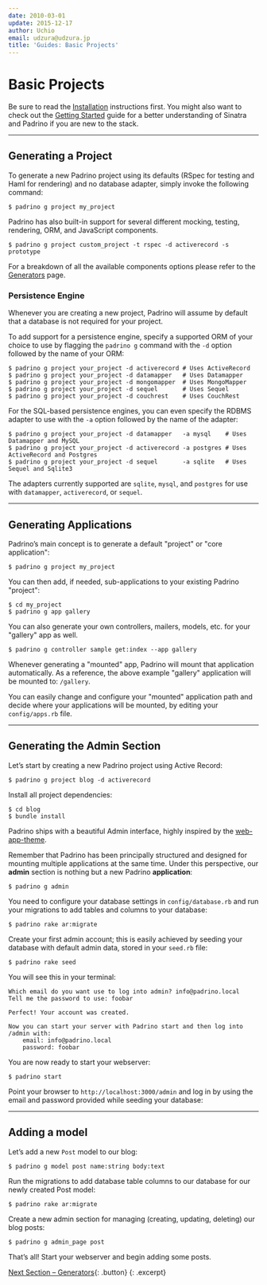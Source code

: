 ```yaml
---
date: 2010-03-01
update: 2015-12-17
author: Uchio
email: udzura@udzura.jp
title: 'Guides: Basic Projects'
---
```


# Basic Projects

Be sure to read the [Installation](/guides/installation "Installation") instructions first. You
might also want to check out the [Getting Started](/guides/getting-started "Getting Started")
guide for a better understanding of Sinatra and Padrino if you are new to the
stack.

---


## Generating a Project

To generate a new Padrino project using its defaults (RSpec for testing and Haml
for rendering) and no database adapter, simply invoke the following command:


~~~ shell
$ padrino g project my_project
~~~


Padrino has also built-in support for several different mocking, testing,
rendering, ORM, and JavaScript components.


~~~ shell
$ padrino g project custom_project -t rspec -d activerecord -s prototype
~~~


For a breakdown of all the available components options please refer to the
[Generators](/guides/generators "Generators") page.


### Persistence Engine

Whenever you are creating a new project, Padrino will assume by default that a
database is not required for your project.

To add support for a persistence engine, specify a supported ORM of your choice
to use by flagging the `padrino g` command with the `-d` option followed by the
name of your ORM:


~~~ shell
$ padrino g project your_project -d activerecord # Uses ActiveRecord
$ padrino g project your_project -d datamapper   # Uses Datamapper
$ padrino g project your_project -d mongomapper  # Uses MongoMapper
$ padrino g project your_project -d sequel       # Uses Sequel
$ padrino g project your_project -d couchrest    # Uses CouchRest
~~~


For the SQL-based persistence engines, you can even specify the RDBMS adapter to
use with the `-a` option followed by the name of the adapter:


~~~ shell
$ padrino g project your_project -d datamapper   -a mysql    # Uses Datamapper and MySQL
$ padrino g project your_project -d activerecord -a postgres # Uses ActiveRecord and Postgres
$ padrino g project your_project -d sequel       -a sqlite   # Uses Sequel and Sqlite3
~~~


The adapters currently supported are `sqlite`, `mysql`, and `postgres` for use
with `datamapper`, `activerecord`, or `sequel`.

---


## Generating Applications

Padrino’s main concept is to generate a default "project" or "core application":


~~~ shell
$ padrino g project my_project
~~~


You can then add, if needed, sub-applications to your existing Padrino "project":


~~~ shell
$ cd my_project
$ padrino g app gallery
~~~


You can also generate your own controllers, mailers, models, etc. for your
"gallery" app as well.


~~~ shell
$ padrino g controller sample get:index --app gallery
~~~


Whenever generating a "mounted" app, Padrino will mount that application
automatically. As a reference, the above example "gallery" application will be
mounted to: `/gallery`.

You can easily change and configure your "mounted" application path and decide
where your applications will be mounted, by editing your `config/apps.rb` file.

---


## Generating the Admin Section

Let’s start by creating a new Padrino project using Active Record:


~~~ shell
$ padrino g project blog -d activerecord
~~~


Install all project dependencies:


~~~ shell
$ cd blog
$ bundle install
~~~


Padrino ships with a beautiful Admin interface, highly inspired by the
[web-app-theme](http://github.com/pilu/web-app-theme "web-app-theme").

Remember that Padrino has been principally structured and designed for mounting
multiple applications at the same time. Under this perspective, our **admin**
section is nothing but a new Padrino **application**:


~~~ shell
$ padrino g admin
~~~


You need to configure your database settings in `config/database.rb` and run
your migrations to add tables and columns to your database:


~~~ shell
$ padrino rake ar:migrate
~~~


Create your first admin account; this is easily achieved by seeding your
database with default admin data, stored in your `seed.rb` file:


~~~ shell
$ padrino rake seed
~~~


You will see this in your terminal:


~~~ shell
Which email do you want use to log into admin? info@padrino.local
Tell me the password to use: foobar

Perfect! Your account was created.

Now you can start your server with Padrino start and then log into /admin with:
    email: info@padrino.local
    password: foobar
~~~


You are now ready to start your webserver:


~~~ shell
$ padrino start
~~~

Point your browser to `http://localhost:3000/admin` and log in by using the
email and password provided while seeding your database:

---


## Adding a model

Let’s add a new `Post` model to our blog:


~~~ shell
$ padrino g model post name:string body:text
~~~


Run the migrations to add database table columns to our database for our newly
created Post model:


~~~ shell
$ padrino rake ar:migrate
~~~


Create a new admin section for managing (creating, updating, deleting) our blog
posts:


~~~ shell
$ padrino g admin_page post
~~~


That’s all! Start your webserver and begin adding some posts.

[Next Section &ndash; Generators](/guides/generators){: .button}
{: .excerpt}
